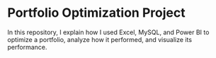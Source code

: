 # Portfolio Optimization Project
In this repository, I explain how I used Excel, MySQL, and Power BI to optimize a portfolio, analyze how it performed, and visualize its performance.
